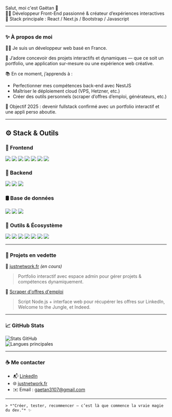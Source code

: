 Salut, moi c'est Gaëtan 👋  
🧑‍💻 Développeur Front-End passionné & créateur d’expériences interactives  
🚀 Stack principale : React / Next.js / Bootstrap / Javascript

---

### ✨ À propos de moi

👨‍💻 Je suis un développeur web basé en France.

🧠 J’adore concevoir des projets interactifs et dynamiques — que ce soit un portfolio, une application sur-mesure ou une expérience web créative.

📚 En ce moment, j’apprends à :
- Perfectionner mes compétences back-end avec NestJS  
- Maîtriser le déploiement cloud (VPS, Hetzner, etc.)  
- Créer des outils personnels (scraper d’offres d’emploi, générateurs, etc.)

🎯 Objectif 2025 : devenir fullstack confirmé avec un portfolio interactif et une appli perso aboutie.

---

## ⚙️ Stack & Outils

### 🎨 Frontend

<p align="left">
  <img src="https://img.shields.io/badge/HTML5-E34F26?style=for-the-badge&logo=html5&logoColor=white" />
  <img src="https://img.shields.io/badge/CSS3-1572B6?style=for-the-badge&logo=css3&logoColor=white" />
  <img src="https://img.shields.io/badge/JavaScript-F7DF1E?style=for-the-badge&logo=javascript&logoColor=000" />
  <img src="https://img.shields.io/badge/TypeScript-3178C6?style=for-the-badge&logo=typescript&logoColor=white" />
  <img src="https://img.shields.io/badge/React-20232a?style=for-the-badge&logo=react&logoColor=61dafb" />
  <img src="https://img.shields.io/badge/Next.js-000000?style=for-the-badge&logo=next.js&logoColor=white" />
  <img src="https://img.shields.io/badge/Bootstrap-7952B3?style=for-the-badge&logo=bootstrap&logoColor=white" />
</p>

### 🧠 Backend

<p align="left">
  <img src="https://img.shields.io/badge/Node.js-339933?style=for-the-badge&logo=nodedotjs&logoColor=white" />
  <img src="https://img.shields.io/badge/NestJS-E0234E?style=for-the-badge&logo=nestjs&logoColor=white" />
  <img src="https://img.shields.io/badge/Express.js-000000?style=for-the-badge&logo=express&logoColor=white" />
</p>

### 🛢️ Base de données

<p align="left">
  <img src="https://img.shields.io/badge/PostgreSQL-4169E1?style=for-the-badge&logo=postgresql&logoColor=white" />
  <img src="https://img.shields.io/badge/MongoDB-4EA94B?style=for-the-badge&logo=mongodb&logoColor=white" />
  <img src="https://img.shields.io/badge/MySQL-4479A1?style=for-the-badge&logo=mysql&logoColor=white" />
</p>

### 🧰 Outils & Écosystème

<p align="left">
  <img src="https://img.shields.io/badge/Git-F05032?style=for-the-badge&logo=git&logoColor=white" />
  <img src="https://img.shields.io/badge/GitHub-181717?style=for-the-badge&logo=github&logoColor=white" />
  <img src="https://img.shields.io/badge/Docker-2496ED?style=for-the-badge&logo=docker&logoColor=white" />
  <img src="https://img.shields.io/badge/Linux-FCC624?style=for-the-badge&logo=linux&logoColor=black" />
  <img src="https://img.shields.io/badge/VS_Code-007ACC?style=for-the-badge&logo=visual-studio-code&logoColor=white" />
  <img src="https://img.shields.io/badge/Figma-F24E1E?style=for-the-badge&logo=figma&logoColor=white" />
  <img src="https://img.shields.io/badge/Vite-646CFF?style=for-the-badge&logo=vite&logoColor=white" />
</p>

---

### 🧩 Projets en vedette

📌 [justnetwork.fr](https://justnetwork.fr) *(en cours)*  
> Portfolio interactif avec espace admin pour gérer projets & compétences dynamiquement.

📌 [Scraper d'offres d'emploi](#)  
> Script Node.js + interface web pour récupérer les offres sur LinkedIn, Welcome to the Jungle, et Indeed.

---

### 📈 GitHub Stats

![Stats GitHub](https://github-readme-stats.vercel.app/api?username=ton-username&show_icons=true&theme=tokyonight&hide=prs)  
![Langues principales](https://github-readme-stats.vercel.app/api/top-langs/?username=ton-username&layout=compact&theme=tokyonight)

---

### ☕ Me contacter

- 📬 [LinkedIn](https://www.linkedin.com/in/gaetan-juston-6412b41a9/)  
- 🌐 [justnetwork.fr](https://justnetwork.fr)  
- ✉️ Email : gaetan3107@gmail.com

---

```
> *"Créer, tester, recommencer — c’est là que commence la vraie magie du dev."* ✨
```
